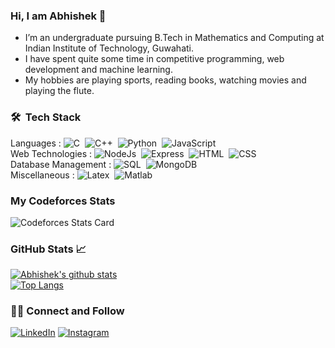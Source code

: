 ### Hi, I am Abhishek 👋

<!--- ![profile count](https://shields-io-visitor-counter.herokuapp.com/badge?page=abhishekagrahari123.abhishekagrahari123&label=Profile%20Views&labelColor=555555&logo=GitHub&logoColor=FFFFFF&color=1D70B8&style=for-the-badge)&nbsp; [![GitHub AbhishekSinghDhadwal](https://img.shields.io/github/followers/abhishekagrahari123?label=followers&style=for-the-badge)](https://github.com/sahil2609)&nbsp; -->


- I’m an undergraduate pursuing B.Tech in Mathematics and Computing at Indian Institute of Technology, Guwahati. 
- I have spent quite some time in competitive programming, web development and machine learning.
- My hobbies are playing sports, reading books, watching movies and playing the flute.

### 🛠 &nbsp;Tech Stack

Languages : ![C](https://img.shields.io/badge/-C-05122A?style=flat&logo=C&logoColor=A8B9CC)&nbsp; ![C++](https://img.shields.io/badge/-C++-05122A?style=flat&logo=C%2B%2B&logoColor=00599C)&nbsp;   ![Python](https://img.shields.io/badge/-Python-05122A?style=flat&logo=python)&nbsp; ![JavaScript](https://img.shields.io/badge/-JavaScript-05122A?style=flat&logo=javascript)&nbsp; <br>
Web Technologies : ![NodeJs](https://img.shields.io/badge/-NodeJs-05122A?style=flat&logo=node.js)&nbsp; ![Express](https://img.shields.io/badge/-Express-05122A?style=flat&logo=express)&nbsp; ![HTML](https://img.shields.io/badge/-HTML-05122A?style=flat&logo=HTML5)&nbsp; ![CSS](https://img.shields.io/badge/-CSS-05122A?style=flat&logo=CSS3&logoColor=1572B6)&nbsp; <br>
Database Management : ![SQL](	https://img.shields.io/badge/-MySQL-05122A?style=flat&logo=mysql)&nbsp;
 ![MongoDB](https://img.shields.io/badge/-MongoDB-05122A?style=flat&logo=MongoDB)&nbsp; <br>
Miscellaneous : ![Latex](	https://img.shields.io/badge/Latex-05122A?style=flat&logo=latex)&nbsp; ![Matlab](	https://img.shields.io/badge/-Matlab-05122A?style=flat&logo=matlab)&nbsp; 


### My Codeforces Stats

![Codeforces Stats Card](https://codeforces-stats-api.herokuapp.com/stats?username=abhishek_1234&theme=2)

### GitHub Stats 📈
[![Abhishek's github stats](https://github-readme-stats.vercel.app/api?username=abhishekagrahari123&count_private=true&show_icons=true)](https://github.com/anuraghazra/github-readme-stats)<br>
[![Top Langs](https://github-readme-stats.vercel.app/api/top-langs/?username=abhishekagrahari123&layout=compact&langs_count=10)](https://github.com/anuraghazra/github-readme-stats)

### 🤝🏻 Connect and Follow

[![LinkedIn](https://img.shields.io/badge/LinkedIn-0077B5?style=for-the-badge&logo=linkedin&logoColor=white)](https://www.linkedin.com/in/aagrahari/)
[![Instagram](https://img.shields.io/badge/Instagram-E1306C?style=for-the-badge&logo=instagram&logoColor=white)](https://www.instagram.com/agrahari3832/)
